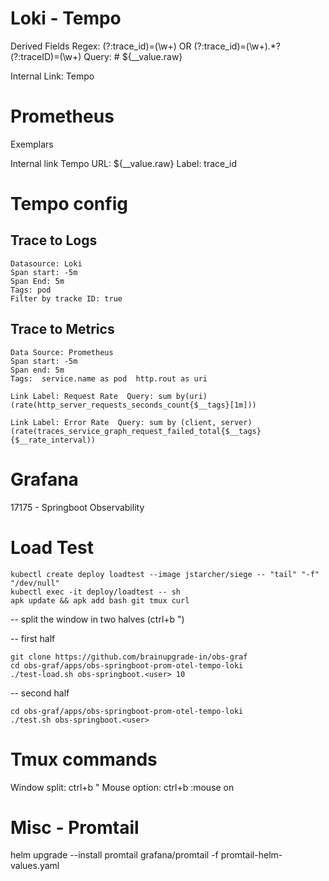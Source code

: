 # Loki - Tempo
Derived Fields
    Regex: (?:trace_id)=(\w+)    OR (?:trace_id)=(\w+).*?(?:traceID)=(\w+)
    Query: # ${__value.raw}

Internal Link: Tempo

# Prometheus
Exemplars

Internal link Tempo
URL: ${__value.raw}
Label: trace_id

# Tempo config

## Trace to Logs
    Datasource: Loki
    Span start: -5m
    Span End: 5m
    Tags: pod
    Filter by tracke ID: true

## Trace to Metrics
    Data Source: Prometheus
    Span start: -5m
    Span end: 5m
    Tags:  service.name as pod  http.rout as uri

    Link Label: Request Rate  Query: sum by(uri)(rate(http_server_requests_seconds_count{$__tags}[1m]))

    Link Label: Error Rate  Query: sum by (client, server)(rate(traces_service_graph_request_failed_total{$__tags}{$__rate_interval))

# Grafana
17175 - Springboot Observability


# Load Test
    kubectl create deploy loadtest --image jstarcher/siege -- "tail" "-f" "/dev/null"
    kubectl exec -it deploy/loadtest -- sh
    apk update && apk add bash git tmux curl

-- split the window in two halves (ctrl+b ")

-- first half

    git clone https://github.com/brainupgrade-in/obs-graf
    cd obs-graf/apps/obs-springboot-prom-otel-tempo-loki
    ./test-load.sh obs-springboot.<user> 10

-- second half

    cd obs-graf/apps/obs-springboot-prom-otel-tempo-loki
    ./test.sh obs-springboot.<user> 




# Tmux commands
Window split: ctrl+b "
Mouse option: ctrl+b :mouse on


# Misc - Promtail

helm upgrade --install promtail  grafana/promtail -f promtail-helm-values.yaml